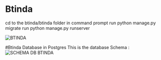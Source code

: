 # Btinda

cd to the btinda/btinda folder in command prompt
run python manage.py migrate
run python manage.py runserver

![BTINDA](https://github.com/rajilsaj/btinda/blob/master/pr.png)

#Btinda Database in Postgres
This is the database Schema :
![SCHEMA DB BTINDA](https://github.com/rajilsaj/btinda/blob/master/schema_db_btinda.png)

